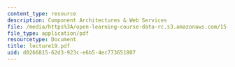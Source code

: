 ```yaml
---
content_type: resource
description: Component Architectures & Web Services
file: /media/https%3A/open-learning-course-data-rc.s3.amazonaws.com/15-565j-integrating-esystems-global-information-systems-spring-2002/d026681562d3923ce6b54ec773651807_lecture19.pdf
file_type: application/pdf
resourcetype: Document
title: lecture19.pdf
uid: d0266815-62d3-923c-e6b5-4ec773651807
---
```

